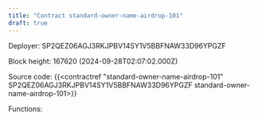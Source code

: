 ```yaml
---
title: "Contract standard-owner-name-airdrop-101"
draft: true
---
```

Deployer: SP2QEZ06AGJ3RKJPBV14SY1V5BBFNAW33D96YPGZF


 



Block height: 167620 (2024-09-28T02:07:02.000Z)

Source code: {{<contractref "standard-owner-name-airdrop-101" SP2QEZ06AGJ3RKJPBV14SY1V5BBFNAW33D96YPGZF standard-owner-name-airdrop-101>}}

Functions:



